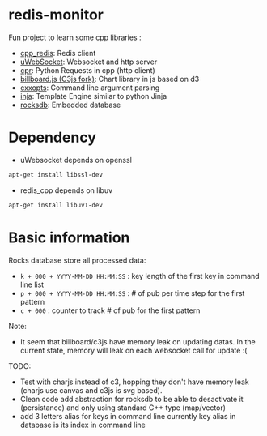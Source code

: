 # redis-monitor
Fun project to learn some cpp libraries :
- [cpp_redis](https://github.com/Cylix/cpp_redis): Redis client
- [uWebSocket](https://github.com/uNetworking/uWebSockets): Websocket and http server
- [cpr](https://github.com/whoshuu/cpr): Python Requests in cpp (http client)
- [billboard.js (C3js fork)](https://naver.github.io/billboard.js): Chart library in js based on d3
- [cxxopts](https://github.com/jarro2783/cxxopts): Command line argument parsing
- [inja](https://github.com/pantor/inja): Template Engine similar to python Jinja
- [rocksdb](https://github.com/facebook/rocksdb): Embedded database

# Dependency

* uWebsocket depends on openssl
```bash
apt-get install libssl-dev
```
* redis_cpp depends on libuv
```bash
apt-get install libuv1-dev
```

# Basic information

Rocks database store all processed data:
- `k + 000 + YYYY-MM-DD HH:MM:SS` : key length of the first key in command line list
- `p + 000 + YYYY-MM-DD HH:MM:SS` : # of pub per time step for the first pattern
- `c + 000` : counter to track # of pub for the first pattern

Note: 
- It seem that billboard/c3js have memory leak on updating datas. In the current state, memory will leak on each websocket call for update :(

TODO:
- Test with charjs instead of c3, hopping they don't have memory leak (charjs use canvas and c3js is svg based).
- Clean code add abstraction for rocksdb to be able to desactivate it (persistance) and only using standard C++ type (map/vector)
- add 3 letters alias for keys in command line currently key alias in database is its index in command line 
